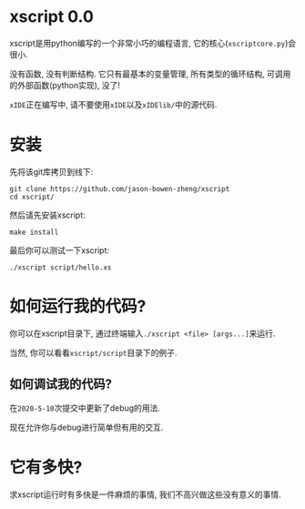 # xscript 0.0
xscript是用python编写的一个非常小巧的编程语言, 它的核心(`xscriptcore.py`)会很小.

没有函数, 没有判断结构. 它只有最基本的变量管理, 所有类型的循环结构, 可调用的外部函数(python实现), 没了!

`xIDE`正在编写中, 请不要使用`xIDE`以及`xIDElib/`中的源代码.

# 安装
先将该git库拷贝到线下:
```shell
git clone https://github.com/jason-bowen-zheng/xscript
cd xscript/
```

然后请先安装xscript:
```shell
make install
```

最后你可以测试一下xscript:
```shell
./xscript script/hello.xs
```

# 如何运行我的代码?
你可以在xscript目录下, 通过终端输入`./xscript <file> [args...]`来运行.

当然, 你可以看看`xscript/script`目录下的例子.

## 如何调试我的代码?
在`2020-5-10`次提交中更新了debug的用法.

现在允许你与debug进行简单但有用的交互.

# 它有多快?
求xscript运行时有多快是一件麻烦的事情, 我们不高兴做这些没有意义的事情.
